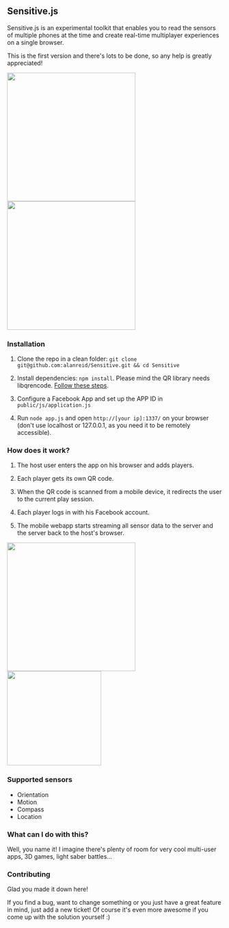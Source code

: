 ## Sensitive.js
Sensitive.js is an experimental toolkit that enables you to read the sensors of multiple phones at the time and create real-time multiplayer experiences on a single browser.

This is the first version and there's lots to be done, so any help is greatly appreciated!

<img src="http://f.cl.ly/items/3Z140G2p341D38462J44/Screen%20Shot%202013-03-29%20at%202.44.46%20PM.png" height="300" />

<img src="http://cl.ly/image/2e1n030Z2V2d/2013-03-29%2014.52.33.png" height="300" />

### Installation

1. Clone the repo in a clean folder: `git clone git@github.com:alanreid/Sensitive.git && cd Sensitive`

2. Install dependencies: `npm install`. Please mind the QR library needs libqrencode. [Follow these steps](https://github.com/bcelenza/node-qr).

3. Configure a Facebook App and set up the APP ID in `public/js/application.js`

4. Run `node app.js` and open `http://[your ip]:1337/` on your browser (don't use localhost or 127.0.0.1, as you need it to be remotely accessible).


### How does it work?
1. The host user enters the app on his browser and adds players.

2. Each player gets its own QR code.

3. When the QR code is scanned from a mobile device, it redirects the user to the current play session.

4. Each player logs in with his Facebook account.

5. The mobile webapp starts streaming all sensor data to the server and the server back to the host's browser.

<img src="https://www.lucidchart.com/publicSegments/view/5155c738-1148-47aa-9ab0-0aa40a000cd9/image.png" height="300" />

<img src="https://www.lucidchart.com/publicSegments/view/5155d545-9bf4-444f-8851-7b790a000cd9/image.png" height="220" />

### Supported sensors
* Orientation
* Motion
* Compass
* Location


### What can I do with this?
Well, you name it! I imagine there's plenty of room for very cool multi-user apps, 3D games, light saber battles… 


### Contributing
Glad you made it down here! 

If you find a bug, want to change something or you just have a great feature in mind, just add a new ticket! Of course it's even more awesome if you come up with the solution yourself :) 
